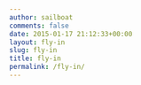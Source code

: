 ```yaml
---
author: sailboat
comments: false
date: 2015-01-17 21:12:33+00:00
layout: fly-in
slug: fly-in
title: fly-in
permalink: /fly-in/
---
```


<script>
location.href="http://sailboat.ldustu.com/about-us";
</script>
